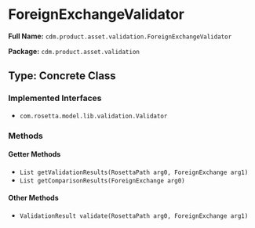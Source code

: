 # ForeignExchangeValidator

**Full Name:** `cdm.product.asset.validation.ForeignExchangeValidator`

**Package:** `cdm.product.asset.validation`

## Type: Concrete Class

### Implemented Interfaces

- `com.rosetta.model.lib.validation.Validator`

### Methods

#### Getter Methods

- `List getValidationResults(RosettaPath arg0, ForeignExchange arg1)`
- `List getComparisonResults(ForeignExchange arg0)`

#### Other Methods

- `ValidationResult validate(RosettaPath arg0, ForeignExchange arg1)`

